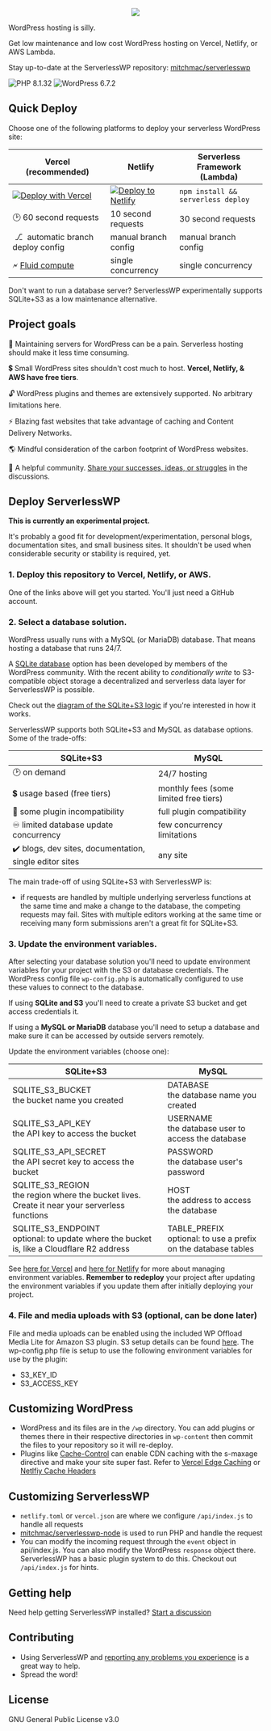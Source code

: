 <p align="center"><img src="https://serverlesswp.com/wp-content/serverlesswp.png"></p>

WordPress hosting is silly.

Get low maintenance and low cost WordPress hosting on Vercel, Netlify, or AWS Lambda.

Stay up-to-date at the ServerlessWP repository: [mitchmac/serverlesswp](https://github.com/mitchmac/serverlesswp)

![PHP 8.1.32](https://img.shields.io/badge/version-8.1.32-blue?logo=php&labelColor=white) ![WordPress 6.7.2](https://img.shields.io/badge/version-6.7.2-blue?logo=wordpress&labelColor=white&logoColor=black)

## Quick Deploy

Choose one of the following platforms to deploy your serverless WordPress site:

| Vercel (recommended)  | Netlify  | Serverless Framework (Lambda)  |
|---|---|---|
| [![Deploy with Vercel](https://vercel.com/button)](https://vercel.com/new/clone?repository-url=https%3A%2F%2Fgithub.com%2Fmitchmac%2Fserverlesswp&project-name=serverlesswp&repository-name=serverlesswp)  | [![Deploy to Netlify](https://www.netlify.com/img/deploy/button.svg)](https://app.netlify.com/start/deploy?repository=https://github.com/mitchmac/serverlesswp)  |  ```npm install && serverless deploy``` |
| 🕑 60 second requests   | 10 second requests  | 30 second requests  |
| &nbsp;⎇&nbsp; automatic branch deploy config   | manual branch config  | manual branch config  |
| 🗲 [Fluid compute](https://vercel.com/fluid) | single concurrency | single concurrency |

Don't want to run a database server? ServerlessWP experimentally supports SQLite+S3 as a low maintenance alternative.

## Project goals

🌴 Maintaining servers for WordPress can be a pain. Serverless hosting should make it less time consuming.

💲 Small WordPress sites shouldn't cost much to host. **Vercel, Netlify, & AWS have free tiers**.

🔓 WordPress plugins and themes are extensively supported. No arbitrary limitations here.

⚡ Blazing fast websites that take advantage of caching and Content Delivery Networks.

🌎 Mindful consideration of the carbon footprint of WordPress websites.

🤝 A helpful community. [Share your successes, ideas, or struggles](https://github.com/mitchmac/ServerlessWP/discussions) in the discussions.

## Deploy ServerlessWP

**This is currently an experimental project.**

It's probably a good fit for development/experimentation, personal blogs, documentation sites, and small business sites. It shouldn't be used when considerable security or stability is required, yet.

### 1. Deploy this repository to Vercel, Netlify, or AWS.
One of the links above will get you started. You'll just need a GitHub account.

### 2. Select a database solution.
WordPress usually runs with a MySQL (or MariaDB) database. That means hosting a database that runs 24/7.

A [SQLite database](https://github.com/WordPress/sqlite-database-integration) option has been developed by members of the WordPress community. With the recent ability to *conditionally write* to S3-compatible object storage a decentralized and serverless data layer for ServerlessWP is possible.

Check out the [diagram of the SQLite+S3 logic](https://github.com/mitchmac/ServerlessWP/wiki/How-does-SQLite-with-S3-work-with-ServerlessWP%3F) if you're interested in how it works.

ServerlessWP supports both SQLite+S3 and MySQL as database options. Some of the trade-offs:

| SQLite+S3 | MySQL |
|---|---|
| 🕑 on demand   | 24/7 hosting |
| 💲 usage based (free tiers) | monthly fees (some limited free tiers) |
| 🧩 some plugin incompatibility | full plugin compatibility |
| ♾️ limited database update concurrency | few concurrency limitations |
| ✔️ blogs, dev sites, documentation, single editor sites | any site |

The main trade-off of using SQLite+S3 with ServerlessWP is:
- if requests are handled by multiple underlying serverless functions at the same time and make a change to the database, the competing requests may fail. Sites with multiple editors working at the same time or receiving many form submissions aren't a great fit for SQLite+S3.

### 3. **Update the environment variables.**
After selecting your database solution you'll need to update environment variables for your project with the S3 or database credentials. The WordPress config file ```wp-config.php``` is automatically configured to use these values to connect to the database. 

If using **SQLite and S3** you'll need to create a private S3 bucket and get access credentials it.

If using a **MySQL or MariaDB** database you'll need to setup a database and make sure it can be accessed by outside servers remotely.

Update the environment variables (choose one):

| SQLite+S3 | MySQL |
|---|---|
| SQLITE_S3_BUCKET <br> the bucket name you created | DATABASE <br> the database name you created |
| SQLITE_S3_API_KEY <br> the API key to access the bucket | USERNAME <br> the database user to access the database |
| SQLITE_S3_API_SECRET <br> the API secret key to access the bucket | PASSWORD <br> the database user's password |
| SQLITE_S3_REGION <br> the region where the bucket lives. Create it near your serverless functions | HOST <br> the address to access the database
| SQLITE_S3_ENDPOINT <br> optional: to update where the bucket is, like a Cloudflare R2 address | TABLE_PREFIX <br> optional: to use a prefix on the database tables |

See [here for Vercel](https://vercel.com/docs/concepts/projects/environment-variables) and [here for Netlify](https://docs.netlify.com/environment-variables/overview/) for more about managing environment variables. **Remember to redeploy** your project after updating the environment variables if you update them after initially deploying your project.

### 4. File and media uploads with S3 (optional, can be done later) 
File and media uploads can be enabled using the included WP Offload Media Lite for Amazon S3 plugin. S3 setup details can be found [here](https://deliciousbrains.com/wp-offload-media/doc/amazon-s3-quick-start-guide/). The wp-config.php file is setup to use the following environment variables for use by the plugin:
- S3_KEY_ID
- S3_ACCESS_KEY

## Customizing WordPress
- WordPress and its files are in the ```/wp``` directory. You can add plugins or themes there in their respective directories in ```wp-content``` then commit the files to your repository so it will re-deploy.
- Plugins like [Cache-Control](https://wordpress.org/plugins/cache-control/) can enable CDN caching with the s-maxage directive and make your site super fast. Refer to [Vercel Edge Caching](https://vercel.com/docs/concepts/edge-network/caching) or [Netlfiy Cache Headers](https://docs.netlify.com/edge-functions/optional-configuration/#supported-headers)

## Customizing ServerlessWP
- `netlify.toml` or `vercel.json` are where we configure ```/api/index.js``` to handle all requests
- [mitchmac/serverlesswp-node](https://github.com/mitchmac/serverlesswp-node) is used to run PHP and handle the request
- You can modify the incoming request through the ```event``` object in api/index.js. You can also modify the WordPress ```response``` object there. ServerlessWP has a basic plugin system to do this. Checkout out ```/api/index.js``` for hints.

## Getting help
Need help getting ServerlessWP installed? [Start a discussion](https://github.com/mitchmac/ServerlessWP/discussions)

## Contributing
- Using ServerlessWP and [reporting any problems you experience](https://github.com/mitchmac/ServerlessWP/issues) is a great way to help.
- Spread the word!

## License
GNU General Public License v3.0

